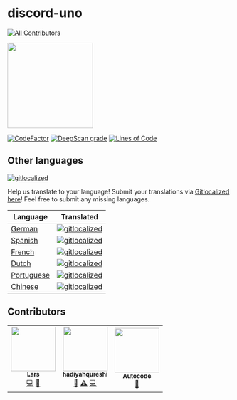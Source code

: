 # discord-uno
<!-- ALL-CONTRIBUTORS-BADGE:START - Do not remove or modify this section -->
[![All Contributors](https://img.shields.io/badge/all_contributors-3-orange.svg?style=flat-square)](#contributors-)
<!-- ALL-CONTRIBUTORS-BADGE:END -->

[<img src="https://open.autocode.com/static/images/open.svg?" width="192">](https://open.autocode.com/) <!--https://autocode.com/mp/?fork=github%3Alarssieboy18%2Fdiscord-uno-->

[![CodeFactor](https://www.codefactor.io/repository/github/larssieboy18/discord-uno/badge)](https://www.codefactor.io/repository/github/larssieboy18/discord-uno)
[![DeepScan grade](https://deepscan.io/api/teams/18640/projects/22229/branches/653932/badge/grade.svg)](https://deepscan.io/dashboard#view=project&tid=18640&pid=22229&bid=653932)
[![Lines of Code](https://sonarcloud.io/api/project_badges/measure?project=larssieboy18_discord-uno&metric=ncloc)](https://sonarcloud.io/summary/new_code?id=larssieboy18_discord-uno)

## Other languages
[![gitlocalized ](https://gitlocalize.com/repo/7956/whole_project/badge.svg)](https://gitlocalize.com/repo/7956/whole_project?utm_source=badge)

Help us translate to your language! Submit your translations via [Gitlocalized here](https://gitlocalize.com/repo/7956)! Feel free to submit any missing languages.

| Language | Translated |
| ----------- | ----------- |
| [German](https://github.com/larssieboy18/discord-uno/blob/main/locale/de) | [![gitlocalized ](https://gitlocalize.com/repo/7956/de/badge.svg)](https://gitlocalize.com/repo/7956/de?utm_source=badge) |
| [Spanish](https://github.com/larssieboy18/discord-uno/blob/main/locale/es) | [![gitlocalized ](https://gitlocalize.com/repo/7956/es/badge.svg)](https://gitlocalize.com/repo/7956/es?utm_source=badge) |
| [French](https://github.com/larssieboy18/discord-uno/blob/main/locale/fr) | [![gitlocalized ](https://gitlocalize.com/repo/7956/fr/badge.svg)](https://gitlocalize.com/repo/7956/fr?utm_source=badge) |
| [Dutch](https://github.com/larssieboy18/discord-uno/blob/main/locale/nl) | [![gitlocalized ](https://gitlocalize.com/repo/7956/nl/badge.svg)](https://gitlocalize.com/repo/7956/nl?utm_source=badge) |
| [Portuguese](https://github.com/larssieboy18/discord-uno/blob/main/locale/pt) | [![gitlocalized ](https://gitlocalize.com/repo/7956/pt/badge.svg)](https://gitlocalize.com/repo/7956/pt?utm_source=badge) |
| [Chinese](https://github.com/larssieboy18/discord-uno/blob/main/locale/zh) | [![gitlocalized ](https://gitlocalize.com/repo/7956/zh/badge.svg)](https://gitlocalize.com/repo/7956/zh?utm_source=badge) |

## Contributors

<!-- ALL-CONTRIBUTORS-LIST:START - Do not remove or modify this section -->
<!-- prettier-ignore-start -->
<!-- markdownlint-disable -->
<table>
  <tbody>
    <tr>
      <td align="center"><a href="autocode.com/CreeperTown"><img src="https://avatars.githubusercontent.com/u/9215689?v=4?s=100" width="100px;" alt=""/><br /><sub><b>Lars</b></sub></a><br /><a href="https://github.com/larssieboy18/discord-uno/commits?author=larssieboy18" title="Code">💻</a> <a href="https://github.com/larssieboy18/discord-uno/commits?author=larssieboy18" title="Documentation">📖</a></td>
      <td align="center"><a href="https://github.com/hadiyahqureshi"><img src="https://avatars.githubusercontent.com/u/39827241?v=4?s=100" width="100px;" alt=""/><br /><sub><b>hadiyahqureshi</b></sub></a><br /><a href="#ideas-hadiyahqureshi" title="Ideas, Planning, & Feedback">🤔</a> <a href="https://github.com/larssieboy18/discord-uno/commits?author=hadiyahqureshi" title="Tests">⚠️</a> <a href="https://github.com/larssieboy18/discord-uno/commits?author=hadiyahqureshi" title="Code">💻</a></td>
      <td align="center"><a href="https://autocode.com/"><img src="https://avatars.githubusercontent.com/u/80448855?v=4?s=100" width="100px;" alt=""/><br /><sub><b>Autocode</b></sub></a><br /><a href="#tool-acode" title="Tools">🔧</a></td>
    </tr>
  </tbody>
</table>

<!-- markdownlint-restore -->
<!-- prettier-ignore-end -->

<!-- ALL-CONTRIBUTORS-LIST:END -->
